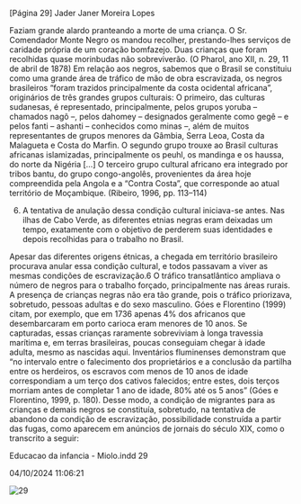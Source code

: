 [Página 29]
Jader Janer Moreira Lopes

Faziam grande alardo pranteando a morte de uma
criança. O Sr. Comendador Monte Negro os mandou recolher,
prestando-lhes serviços de caridade própria de um coração
bomfazejo. Duas crianças que foram recolhidas quase
morinbudas não sobreviverão.
(O Pharol, ano XII, n. 29, 11 de abril de 1878)
Em relação aos negros, sabemos que o Brasil se constituiu como
uma grande área de tráfico de mão de obra escravizada, os negros brasileiros “foram trazidos principalmente da costa ocidental africana”,
originários de três grandes grupos culturais:
O primeiro, das culturas sudanesas, é representado,
principalmente, pelos grupos yoruba – chamados nagô –,
pelos dahomey – designados geralmente como gegê – e pelos
fanti – ashanti – conhecidos como minas –, além de muitos
representantes de grupos menores da Gâmbia, Serra Leoa,
Costa da Malagueta e Costa do Marfin. O segundo grupo
trouxe ao Brasil culturas africanas islamizadas, principalmente
os peuhl, os mandinga e os haussa, do norte da Nigéria
[…] O terceiro grupo cultural africano era integrado por
tribos bantu, do grupo congo-angolês, provenientes da área
hoje compreendida pela Angola e a “Contra Costa”, que
corresponde ao atual território de Moçambique.
(Ribeiro, 1996, pp. 113–114)

6. A tentativa de anulação dessa
condição cultural iniciava-se antes.
Nas ilhas de Cabo Verde, as diferentes
etnias negras eram deixadas um
tempo, exatamente com o objetivo de
perderem suas identidades e depois
recolhidas para o trabalho no Brasil.

Apesar das diferentes origens étnicas, a chegada em território brasileiro procurava anular essa condição cultural, e todos passavam a
viver as mesmas condições de escravização.6 O tráfico transatlântico
ampliava o número de negros para o trabalho forçado, principalmente
nas áreas rurais. A presença de crianças negras não era tão grande, pois
o tráfico priorizava, sobretudo, pessoas adultas e do sexo masculino.
Góes e Florentino (1999) citam, por exemplo, que em 1736 apenas 4%
dos africanos que desembarcaram em porto carioca eram menores de
10 anos. Se capturadas, essas crianças raramente sobreviviam à longa
travessia marítima e, em terras brasileiras, poucas conseguiam chegar
à idade adulta, mesmo as nascidas aqui. Inventários fluminenses demonstram que “no intervalo entre o falecimento dos proprietários e a
conclusão da partilha entre os herdeiros, os escravos com menos de 10
anos de idade correspondiam a um terço dos cativos falecidos; entre
estes, dois terços morriam antes de completar 1 ano de idade, 80% até
os 5 anos” (Góes e Florentino, 1999, p. 180).
Desse modo, a condição de migrantes para as crianças e demais
negros se constituía, sobretudo, na tentativa de abandono da condição
de escravização, possibilidade construída a partir das fugas, como aparecem em anúncios de jornais do século XIX, como o transcrito a seguir:


Educacao da infancia - Miolo.indd 29

04/10/2024 11:06:21

![29](./img/page_29-01.jpg)
